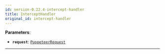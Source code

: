 ```yaml
---
id: version-0.22.4-intercept-handler
title: InterceptHandler
original_id: intercept-handler
---
```


<a name="intercepthandler"></a>

**Parameters**:

-   **`request`**: [`PuppeteerRequest`](../api/request)

---
